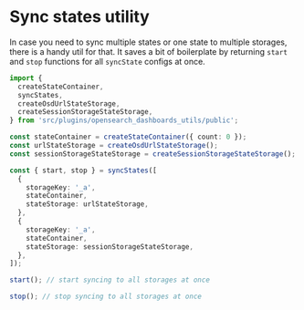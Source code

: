 # Sync states utility

In case you need to sync multiple states or one state to multiple storages, there is a handy util for that.
It saves a bit of boilerplate by returning `start` and `stop` functions for all `syncState` configs at once.

```ts
import {
  createStateContainer,
  syncStates,
  createOsdUrlStateStorage,
  createSessionStorageStateStorage,
} from 'src/plugins/opensearch_dashboards_utils/public';

const stateContainer = createStateContainer({ count: 0 });
const urlStateStorage = createOsdUrlStateStorage();
const sessionStorageStateStorage = createSessionStorageStateStorage();

const { start, stop } = syncStates([
  {
    storageKey: '_a',
    stateContainer,
    stateStorage: urlStateStorage,
  },
  {
    storageKey: '_a',
    stateContainer,
    stateStorage: sessionStorageStateStorage,
  },
]);

start(); // start syncing to all storages at once

stop(); // stop syncing to all storages at once
```
